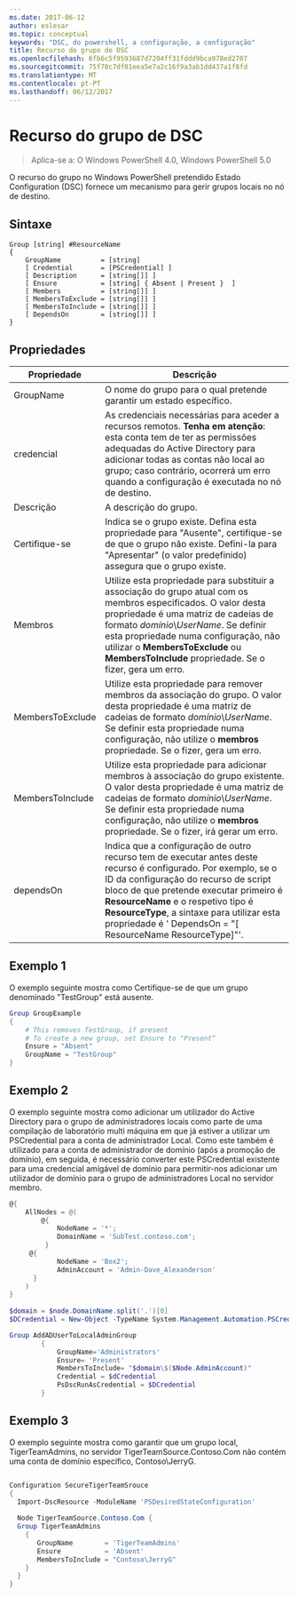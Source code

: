 ```yaml
---
ms.date: 2017-06-12
author: eslesar
ms.topic: conceptual
keywords: "DSC, do powershell, a configuração, a configuração"
title: Recurso do grupo de DSC
ms.openlocfilehash: 6fb6c5f9593687d7204ff31fddd9bca978ed2707
ms.sourcegitcommit: 75f70c7df01eea5e7a2c16f9a3ab1dd437a1f8fd
ms.translationtype: MT
ms.contentlocale: pt-PT
ms.lasthandoff: 06/12/2017
---
```

# <a name="dsc-group-resource"></a>Recurso do grupo de DSC

> Aplica-se a: O Windows PowerShell 4.0, Windows PowerShell 5.0

O recurso do grupo no Windows PowerShell pretendido Estado Configuration (DSC) fornece um mecanismo para gerir grupos locais no nó de destino.

## <a name="syntax"></a>Sintaxe
```
Group [string] #ResourceName
{
    GroupName          = [string]
    [ Credential       = [PSCredential] ]
    [ Description      = [string[]] ]
    [ Ensure           = [string] { Absent | Present }  ]
    [ Members          = [string[]] ]
    [ MembersToExclude = [string[]] ]
    [ MembersToInclude = [string[]] ]
    [ DependsOn        = [string[]] ]
}
```

## <a name="properties"></a>Propriedades

|  Propriedade  |  Descrição   | 
|---|---| 
| GroupName| O nome do grupo para o qual pretende garantir um estado específico.| 
| credencial| As credenciais necessárias para aceder a recursos remotos. **Tenha em atenção**: esta conta tem de ter as permissões adequadas do Active Directory para adicionar todas as contas não local ao grupo; caso contrário, ocorrerá um erro quando a configuração é executada no nó de destino.  
| Descrição| A descrição do grupo.| 
| Certifique-se| Indica se o grupo existe. Defina esta propriedade para "Ausente", certifique-se de que o grupo não existe. Defini-la para "Apresentar" (o valor predefinido) assegura que o grupo existe.| 
| Membros| Utilize esta propriedade para substituir a associação do grupo atual com os membros especificados. O valor desta propriedade é uma matriz de cadeias de formato *domínio*\\*UserName*. Se definir esta propriedade numa configuração, não utilizar o **MembersToExclude** ou **MembersToInclude** propriedade. Se o fizer, gera um erro.| 
| MembersToExclude| Utilize esta propriedade para remover membros da associação do grupo. O valor desta propriedade é uma matriz de cadeias de formato *domínio*\\*UserName*. Se definir esta propriedade numa configuração, não utilize o **membros** propriedade. Se o fizer, gera um erro.| 
| MembersToInclude| Utilize esta propriedade para adicionar membros à associação do grupo existente. O valor desta propriedade é uma matriz de cadeias de formato *domínio*\\*UserName*. Se definir esta propriedade numa configuração, não utilize o **membros** propriedade. Se o fizer, irá gerar um erro.| 
| dependsOn | Indica que a configuração de outro recurso tem de executar antes deste recurso é configurado. Por exemplo, se o ID da configuração do recurso de script bloco de que pretende executar primeiro é __ResourceName__ e o respetivo tipo é __ResourceType__, a sintaxe para utilizar esta propriedade é ' DependsOn = "[ ResourceName ResourceType]"'.| 

## <a name="example-1"></a>Exemplo 1

O exemplo seguinte mostra como Certifique-se de que um grupo denominado "TestGroup" está ausente. 

```powershell
Group GroupExample
{
    # This removes TestGroup, if present
    # To create a new group, set Ensure to "Present“
    Ensure = "Absent"
    GroupName = "TestGroup"
}
```
## <a name="example-2"></a>Exemplo 2
O exemplo seguinte mostra como adicionar um utilizador do Active Directory para o grupo de administradores locais como parte de uma compilação de laboratório multi máquina em que já estiver a utilizar um PSCredential para a conta de administrador Local. Como este também é utilizado para a conta de administrador de domínio (após a promoção de domínio), em seguida, é necessário converter este PSCredential existente para uma credencial amigável de domínio para permitir-nos adicionar um utilizador de domínio para o grupo de administradores Local no servidor membro.

```powershell
@{
    AllNodes = @(
        @{
            NodeName = '*';
            DomainName = 'SubTest.contoso.com';
         }
     @{
            NodeName = 'Box2';
            AdminAccount = 'Admin-Dave_Alexanderson'   
      }    
    )
}
                  
$domain = $node.DomainName.split('.')[0]
$DCredential = New-Object -TypeName System.Management.Automation.PSCredential -ArgumentList ("$domain\$($credential.Username)", $Credential.Password)

Group AddADUserToLocalAdminGroup
        {
            GroupName='Administrators'   
            Ensure= 'Present'             
            MembersToInclude= "$domain\$($Node.AdminAccount)"
            Credential = $dCredential    
            PsDscRunAsCredential = $DCredential
        }
```

## <a name="example-3"></a>Exemplo 3
O exemplo seguinte mostra como garantir que um grupo local, TigerTeamAdmins, no servidor TigerTeamSource.Contoso.Com não contém uma conta de domínio específico, Contoso\JerryG.  

```powershell

Configuration SecureTigerTeamSrouce 
{
  Import-DscResource -ModuleName 'PSDesiredStateConfiguration'
  
  Node TigerTeamSource.Contoso.Com {
  Group TigerTeamAdmins
    {
       GroupName        = 'TigerTeamAdmins'   
       Ensure           = 'Absent'             
       MembersToInclude = "Contoso\JerryG"
    }
  }
}
```

